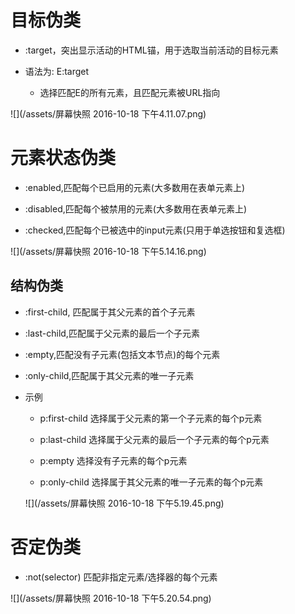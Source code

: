 # 目标伪类

 - :target，突出显示活动的HTML锚，用于选取当前活动的目标元素

 - 语法为: E:target

   - 选择匹配E的所有元素，且匹配元素被URL指向

 ![](/assets/屏幕快照 2016-10-18 下午4.11.07.png)

# 元素状态伪类

  - :enabled,匹配每个已启用的元素(大多数用在表单元素上)
  - :disabled,匹配每个被禁用的元素(大多数用在表单元素上)
  
  - :checked,匹配每个已被选中的input元素(只用于单选按钮和复选框)

 ![](/assets/屏幕快照 2016-10-18 下午5.14.16.png)

## 结构伪类

   - :first-child, 匹配属于其父元素的首个子元素

   - :last-child,匹配属于父元素的最后一个子元素

   - :empty,匹配没有子元素(包括文本节点)的每个元素

   - :only-child,匹配属于其父元素的唯一子元素

   - 示例

      - p:first-child 选择属于父元素的第一个子元素的每个p元素

      - p:last-child 选择属于父元素的最后一个子元素的每个p元素

      - p:empty 选择没有子元素的每个p元素

      - p:only-child 选择属于其父元素的唯一子元素的每个p元素

       ![](/assets/屏幕快照 2016-10-18 下午5.19.45.png)

# 否定伪类

  - :not(selector) 匹配非指定元素/选择器的每个元素

  ![](/assets/屏幕快照 2016-10-18 下午5.20.54.png)